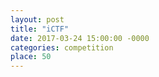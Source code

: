 ```yaml
---
layout: post
title: "iCTF"
date: 2017-03-24 15:00:00 -0000
categories: competition
place: 50
---
```

